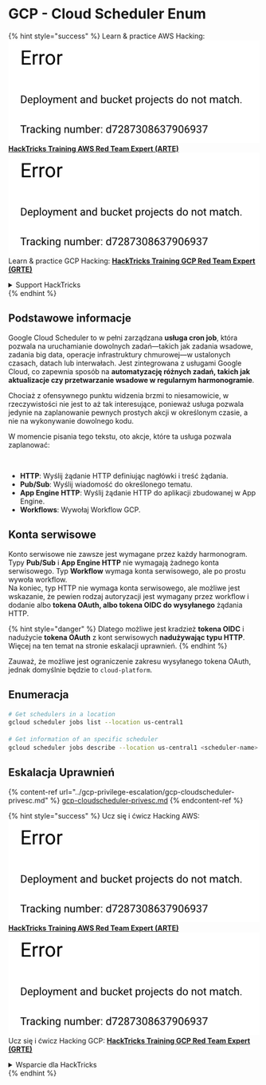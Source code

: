 # GCP - Cloud Scheduler Enum

{% hint style="success" %}
Learn & practice AWS Hacking:<img src="../../../.gitbook/assets/image (1) (1).png" alt="" data-size="line">[**HackTricks Training AWS Red Team Expert (ARTE)**](https://training.hacktricks.xyz/courses/arte)<img src="../../../.gitbook/assets/image (1) (1).png" alt="" data-size="line">\
Learn & practice GCP Hacking: <img src="../../../.gitbook/assets/image (2).png" alt="" data-size="line">[**HackTricks Training GCP Red Team Expert (GRTE)**<img src="../../../.gitbook/assets/image (2).png" alt="" data-size="line">](https://training.hacktricks.xyz/courses/grte)

<details>

<summary>Support HackTricks</summary>

* Check the [**subscription plans**](https://github.com/sponsors/carlospolop)!
* **Join the** 💬 [**Discord group**](https://discord.gg/hRep4RUj7f) or the [**telegram group**](https://t.me/peass) or **follow** us on **Twitter** 🐦 [**@hacktricks\_live**](https://twitter.com/hacktricks\_live)**.**
* **Share hacking tricks by submitting PRs to the** [**HackTricks**](https://github.com/carlospolop/hacktricks) and [**HackTricks Cloud**](https://github.com/carlospolop/hacktricks-cloud) github repos.

</details>
{% endhint %}

## Podstawowe informacje

Google Cloud Scheduler to w pełni zarządzana **usługa cron job**, która pozwala na uruchamianie dowolnych zadań—takich jak zadania wsadowe, zadania big data, operacje infrastruktury chmurowej—w ustalonych czasach, datach lub interwałach. Jest zintegrowana z usługami Google Cloud, co zapewnia sposób na **automatyzację różnych zadań, takich jak aktualizacje czy przetwarzanie wsadowe w regularnym harmonogramie**.

Chociaż z ofensywnego punktu widzenia brzmi to niesamowicie, w rzeczywistości nie jest to aż tak interesujące, ponieważ usługa pozwala jedynie na zaplanowanie pewnych prostych akcji w określonym czasie, a nie na wykonywanie dowolnego kodu.

W momencie pisania tego tekstu, oto akcje, które ta usługa pozwala zaplanować:

<figure><img src="../../../.gitbook/assets/image (347).png" alt="" width="563"><figcaption></figcaption></figure>

* **HTTP**: Wyślij żądanie HTTP definiując nagłówki i treść żądania.
* **Pub/Sub**: Wyślij wiadomość do określonego tematu.
* **App Engine HTTP**: Wyślij żądanie HTTP do aplikacji zbudowanej w App Engine.
* **Workflows**: Wywołaj Workflow GCP.

## Konta serwisowe

Konto serwisowe nie zawsze jest wymagane przez każdy harmonogram. Typy **Pub/Sub** i **App Engine HTTP** nie wymagają żadnego konta serwisowego. Typ **Workflow** wymaga konta serwisowego, ale po prostu wywoła workflow.\
Na koniec, typ HTTP nie wymaga konta serwisowego, ale możliwe jest wskazanie, że pewien rodzaj autoryzacji jest wymagany przez workflow i dodanie albo **tokena OAuth, albo tokena OIDC do wysyłanego** żądania HTTP.

{% hint style="danger" %}
Dlatego możliwe jest kradzież **tokena OIDC** i nadużycie **tokena OAuth** z kont serwisowych **nadużywając typu HTTP**. Więcej na ten temat na stronie eskalacji uprawnień.
{% endhint %}

Zauważ, że możliwe jest ograniczenie zakresu wysyłanego tokena OAuth, jednak domyślnie będzie to `cloud-platform`.

## Enumeracja
```bash
# Get schedulers in a location
gcloud scheduler jobs list --location us-central1

# Get information of an specific scheduler
gcloud scheduler jobs describe --location us-central1 <scheduler-name>
```
## Eskalacja Uprawnień

{% content-ref url="../gcp-privilege-escalation/gcp-cloudscheduler-privesc.md" %}
[gcp-cloudscheduler-privesc.md](../gcp-privilege-escalation/gcp-cloudscheduler-privesc.md)
{% endcontent-ref %}

{% hint style="success" %}
Ucz się i ćwicz Hacking AWS:<img src="../../../.gitbook/assets/image (1) (1).png" alt="" data-size="line">[**HackTricks Training AWS Red Team Expert (ARTE)**](https://training.hacktricks.xyz/courses/arte)<img src="../../../.gitbook/assets/image (1) (1).png" alt="" data-size="line">\
Ucz się i ćwicz Hacking GCP: <img src="../../../.gitbook/assets/image (2).png" alt="" data-size="line">[**HackTricks Training GCP Red Team Expert (GRTE)**<img src="../../../.gitbook/assets/image (2).png" alt="" data-size="line">](https://training.hacktricks.xyz/courses/grte)

<details>

<summary>Wsparcie dla HackTricks</summary>

* Sprawdź [**plany subskrypcyjne**](https://github.com/sponsors/carlospolop)!
* **Dołącz do** 💬 [**grupy Discord**](https://discord.gg/hRep4RUj7f) lub [**grupy telegramowej**](https://t.me/peass) lub **śledź** nas na **Twitterze** 🐦 [**@hacktricks\_live**](https://twitter.com/hacktricks\_live)**.**
* **Dziel się trikami hackingowymi, przesyłając PR-y do** [**HackTricks**](https://github.com/carlospolop/hacktricks) i [**HackTricks Cloud**](https://github.com/carlospolop/hacktricks-cloud) repozytoriów na GitHubie.

</details>
{% endhint %}
